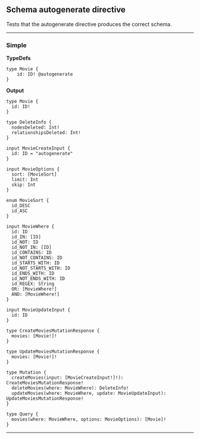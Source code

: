 ## Schema autogenerate directive

Tests that the autogenerate directive produces the correct schema.

---

### Simple

**TypeDefs**

```typedefs-input
type Movie {
    id: ID! @autogenerate
}
```

**Output**

```schema-output
type Movie {
  id: ID!
}

type DeleteInfo {
  nodesDeleted: Int!
  relationshipsDeleted: Int!
}

input MovieCreateInput {
  id: ID = "autogenerate"
}

input MovieOptions {
  sort: [MovieSort]
  limit: Int
  skip: Int
}

enum MovieSort {
  id_DESC
  id_ASC
}

input MovieWhere {
  id: ID
  id_IN: [ID]
  id_NOT: ID
  id_NOT_IN: [ID]
  id_CONTAINS: ID
  id_NOT_CONTAINS: ID
  id_STARTS_WITH: ID
  id_NOT_STARTS_WITH: ID
  id_ENDS_WITH: ID
  id_NOT_ENDS_WITH: ID
  id_REGEX: String
  OR: [MovieWhere!]
  AND: [MovieWhere!]
}

input MovieUpdateInput {
  id: ID
}

type CreateMoviesMutationResponse {
  movies: [Movie!]!
}

type UpdateMoviesMutationResponse {
  movies: [Movie!]!
}

type Mutation {
  createMovies(input: [MovieCreateInput!]!): CreateMoviesMutationResponse!
  deleteMovies(where: MovieWhere): DeleteInfo!
  updateMovies(where: MovieWhere, update: MovieUpdateInput): UpdateMoviesMutationResponse!
}

type Query {
  movies(where: MovieWhere, options: MovieOptions): [Movie]!
}
```

---
